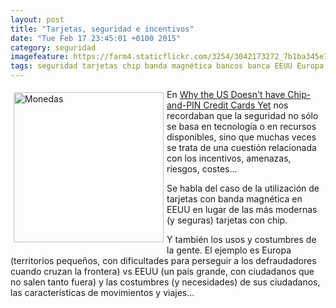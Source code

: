 ```yaml
---
layout: post
title: "Tarjetas, seguridad e incentivos"
date: "Tue Feb 17 23:45:01 +0100 2015"
category: seguridad
imagefeature: https://farm4.staticflickr.com/3254/3042173272_7b1ba345e7_m.jpg
tags: seguridad tarjetas chip banda magnética bancos banca EEUU Europa motivos
---
```





<a href="https://www.flickr.com/photos/fernand0/3042173272/" title="Monedas"><img src="https://farm4.staticflickr.com/3254/3042173272_7b1ba345e7_m.jpg" width="240"  alt="Monedas" style="float:left; margin:5px"></a>
En [Why the US Doesn't have Chip-and-PIN Credit Cards Yet](https://www.cs.columbia.edu/~smb/blog/2014-02/2014-02-05.html) nos recordaban que la seguridad no sólo se basa en tecnología o en recursos disponibles, sino que muchas veces se trata de una cuestión relacionada con los incentivos, amenazas, riesgos, costes...

Se habla del caso de la utilización de tarjetas con banda magnética en EEUU en lugar de las más modernas (y seguras) tarjetas con chip.

Y también los usos y costumbres de la gente. El ejemplo es Europa (territorios pequeños, con dificultades para perseguir a los defraudadores cuando cruzan la frontera) vs EEUU (un país grande, con ciudadanos que no salen tanto fuera) y las costumbres (y necesidades) de sus ciudadanos, las características de movimientos y viajes...

